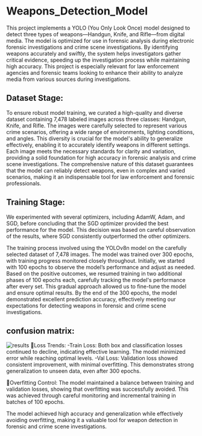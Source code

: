 # Weapons_Detection_Model
This project implements a YOLO (You Only Look Once) model designed to detect three types of weapons—Handgun, Knife, and Rifle—from digital media. The model is optimized for use in forensic analysis during electronic forensic investigations and crime scene investigations. By identifying weapons accurately and swiftly, the system helps investigators gather critical evidence, speeding up the investigation process while maintaining high accuracy. This project is especially relevant for law enforcement agencies and forensic teams looking to enhance their ability to analyze media from various sources during investigations.

## Dataset Stage:
To ensure robust model training, we curated a high-quality and diverse dataset containing 7,478 labeled images across three classes: Handgun, Knife, and Rifle. The images were carefully selected to represent various crime scenarios, offering a wide range of environments, lighting conditions, and angles. This diversity is crucial for the model's ability to generalize effectively, enabling it to accurately identify weapons in different settings. Each image meets the necessary standards for clarity and variation, providing a solid foundation for high accuracy in forensic analysis and crime scene investigations. The comprehensive nature of this dataset guarantees that the model can reliably detect weapons, even in complex and varied scenarios, making it an indispensable tool for law enforcement and forensic professionals.

## Training Stage:
We experimented with several optimizers, including AdamW, Adam, and SGD, before concluding that the SGD optimizer provided the best performance for the model. This decision was based on careful observation of the results, where SGD consistently outperformed the other optimizers.

The training process involved using the YOLOv8n model on the carefully selected dataset of 7,478 images. The model was trained over 300 epochs, with training progress monitored closely throughout. Initially, we started with 100 epochs to observe the model’s performance and adjust as needed. Based on the positive outcomes, we resumed training in two additional phases of 100 epochs each, carefully tracking the model's performance after every set. This gradual approach allowed us to fine-tune the model and ensure optimal results. By the end of the 300 epochs, the model demonstrated excellent prediction accuracy, effectively meeting our expectations for detecting weapons in forensic and crime scene investigations.

## confusion matrix:
![results](https://github.com/user-attachments/assets/92b4ea44-553c-4991-af96-ae2d46bb330c)
🔸Loss Trends:
    -Train Loss: Both box and classification losses continued to decline, indicating effective learning. The model minimized error while reaching optimal levels.
    -Val Loss: Validation loss showed consistent improvement, with minimal overfitting. This demonstrates strong generalization to unseen data, even after 300 epochs.
    
🔸Overfitting Control: The model maintained a balance between training and validation losses, showing that overfitting was successfully avoided. This was achieved through careful monitoring and incremental training in batches of 100 epochs.

The model achieved high accuracy and generalization while effectively avoiding overfitting, making it a valuable tool for weapon detection in forensic and crime scene investigations.
